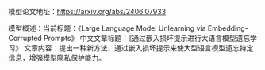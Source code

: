 模型论文地址：https://arxiv.org/abs/2406.07933

模型概述：当前标题：《Large Language Model Unlearning via Embedding-Corrupted Prompts》
中文文章标题：《通过嵌入损坏提示进行大语言模型遗忘学习》
文章内容：提出一种新方法，通过嵌入损坏提示来使大型语言模型遗忘特定信息，增强模型隐私保护能力。
